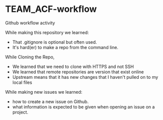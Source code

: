 # TEAM_ACF-workflow
Github workflow activity

While making this repository we learned:
* That .gitignore is optional but often used.
* It's hard(er) to make a repo from the command line.

While Cloning the Repo, 
* We learned that we need to clone with HTTPS and not SSH
* We learned that remote repositories are version that exist online
* Upstream means that it has new changes that I haven't pulled on to my local files

While making new issues we learned:
* how to create a new issue on Github.
* what information is expected to be given when opening an issue on a project.

